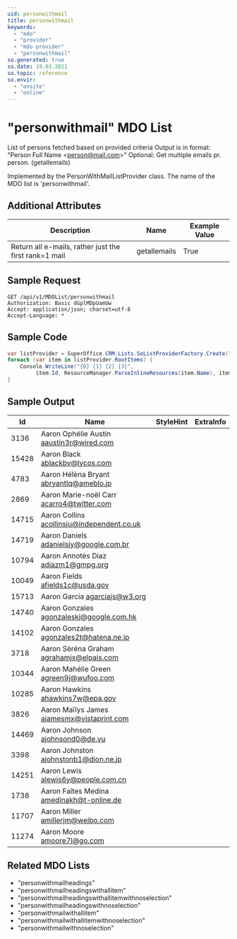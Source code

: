 ```yaml
---
uid: personwithmail
title: personwithmail
keywords:
  - "mdo"
  - "provider"
  - "mdo provider"
  - "personwithmail"
so.generated: true
so.date: 19.03.2021
so.topic: reference
so.envir:
  - "onsite"
  - "online"
---
```


# "personwithmail" MDO List
List of persons fetched based on provided criteria
Output is in format: "Person Full Name &lt;person@mail.com&gt;"
Optional: Get multiple emails pr. person. (getallemails)



Implemented by the <see cref="T:SuperOffice.CRM.Lists.PersonWithMailListProvider">PersonWithMailListProvider</see> class.
The name of the MDO list is 'personwithmail'.

## Additional Attributes

| Description | Name | Example Value |
|-----|-----|------|
|Return all e-mails, rather just the first rank=1 mail| getallemails|True|





## Sample Request

```http!
GET /api/v1/MDOList/personwithmail
Authorization: Basic dGplMDpUamUw
Accept: application/json; charset=utf-8
Accept-Language: *

```

## Sample Code
```cs
var listProvider = SuperOffice.CRM.Lists.SoListProviderFactory.Create("personwithmail", forceFlatList: true);
foreach (var item in listProvider.RootItems) {
    Console.WriteLine("{0} {1} {2} {3}", 
         item.Id, ResourceManager.ParseInlineResources(item.Name), item.StyleHint, item.ExtraInfo);
}
```

## Sample Output

|Id   | Name  |StyleHint|ExtraInfo |
| --- | ----- | ------- | -------- |
|3136|Aaron Ophélie Austin <aaustin3r@wired.com>|||
|15428|Aaron Black <ablackbv@lycos.com>|||
|4783|Aaron Hélèna Bryant <abryantlq@ameblo.jp>|||
|2869|Aaron Marie-noël Carr <acarro4@twitter.com>|||
|14715|Aaron Collins <acollinsju@independent.co.uk>|||
|14719|Aaron Daniels <adanielsjy@google.com.br>|||
|10794|Aaron Annotés Diaz <adiazm1@gmpg.org>|||
|10049|Aaron Fields <afields1c@usda.gov>|||
|15713|Aaron Garcia <agarciajs@w3.org>|||
|14740|Aaron Gonzales <agonzaleskj@google.com.hk>|||
|14102|Aaron Gonzales <agonzales2t@hatena.ne.jp>|||
|3718|Aaron Séréna Graham <agrahamjx@elpais.com>|||
|10344|Aaron Mahélie Green <agreen9j@wufoo.com>|||
|10285|Aaron Hawkins <ahawkins7w@epa.gov>|||
|3826|Aaron Maïlys James <ajamesmx@vistaprint.com>|||
|14469|Aaron Johnson <ajohnsond0@de.vu>|||
|3398|Aaron Johnston <ajohnstonb1@dion.ne.jp>|||
|14251|Aaron Lewis <alewis6y@people.com.cn>|||
|1738|Aaron Faîtes Medina <amedinakh@t-online.de>|||
|11707|Aaron Miller <amillerjm@weibo.com>|||
|11274|Aaron Moore <amoore7l@go.com>|||


## Related MDO Lists

* "personwithmailheadings"
* "personwithmailheadingswithallitem"
* "personwithmailheadingswithallitemwithnoselection"
* "personwithmailheadingswithnoselection"
* "personwithmailwithallitem"
* "personwithmailwithallitemwithnoselection"
* "personwithmailwithnoselection"
